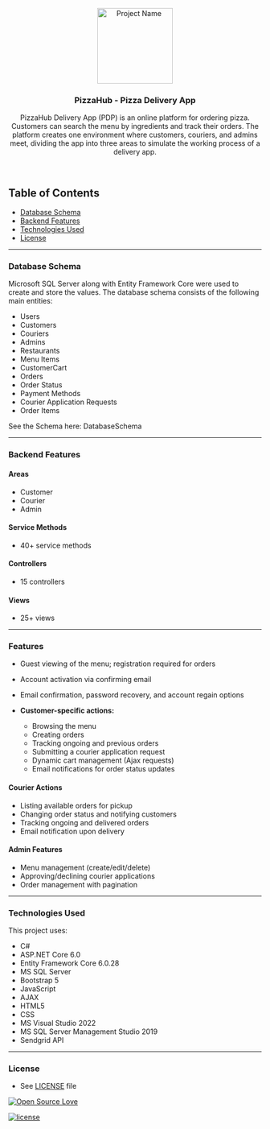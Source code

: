 <p align="center">
  <a href="https://github.com/MiroslavIvanov8/PizzaHub)">
    <img src="https://cdn1.vectorstock.com/i/1000x1000/91/15/cartoon-pizza-delivery-guy-vector-9059115.jpg" alt="Project Name" width=150 height=150>
  </a>
  <h3 align="center">PizzaHub - Pizza Delivery App</h3>

  <p align="center">
    PizzaHub Delivery App (PDP) is an online platform for ordering pizza. <br>
    Customers can search the menu by ingredients and track their orders. The platform creates one environment where customers, couriers, and admins meet, dividing the app into three areas to simulate the working process of a delivery app.
    <br>
  </p>
</p>

<br>

## Table of Contents

- [Database Schema](#database-schema)
- [Backend Features](#backend-features)
- [Technologies Used](#technologies-used)
- [License](#license)
---

### Database Schema

Microsoft SQL Server along with Entity Framework Core were used to create and store the values. The database schema consists of the following main entities:

- Users
- Customers
- Couriers
- Admins
- Restaurants
- Menu Items
- CustomerCart
- Orders
- Order Status
- Payment Methods
- Courier Application Requests
- Order Items

See the Schema here: DatabaseSchema

---

### Backend Features

#### Areas

- Customer
- Courier
- Admin

#### Service Methods

- 40+ service methods

#### Controllers

- 15 controllers

#### Views

- 25+ views

---

### Features

- Guest viewing of the menu; registration required for orders
- Account activation via confirming email
- Email confirmation, password recovery, and account regain options
  
- **Customer-specific actions:**
  - Browsing the menu
  - Creating orders
  - Tracking ongoing and previous orders
  - Submitting a courier application request
  - Dynamic cart management (Ajax requests)
  - Email notifications for order status updates

#### Courier Actions

- Listing available orders for pickup
- Changing order status and notifying customers
- Tracking ongoing and delivered orders
- Email notification upon delivery

#### Admin Features

- Menu management (create/edit/delete)
- Approving/declining courier applications
- Order management with pagination

---

### Technologies Used

This project uses:

- C#
- ASP.NET Core 6.0
- Entity Framework Core 6.0.28
- MS SQL Server
- Bootstrap 5
- JavaScript
- AJAX
- HTML5
- CSS
- MS Visual Studio 2022
- MS SQL Server Management Studio 2019
- Sendgrid API

---

### License

* See [LICENSE](https://github.com/YourUserNameHere/ProjectName/LICENSE.md) file

[![Open Source Love](https://badges.frapsoft.com/os/v2/open-source-200x33.png?v=103)](#)

[![license](https://img.shields.io/github/license/mashape/apistatus.svg?style=for-the-badge)](https://github.com/tamzi/ReadMe-MasterTemplates/blob/master/LICENSE)
